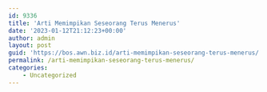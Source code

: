 ```yaml
---
id: 9336
title: 'Arti Memimpikan Seseorang Terus Menerus'
date: '2023-01-12T21:12:23+00:00'
author: admin
layout: post
guid: 'https://bos.awn.biz.id/arti-memimpikan-seseorang-terus-menerus/'
permalink: /arti-memimpikan-seseorang-terus-menerus/
categories:
    - Uncategorized
---
```


